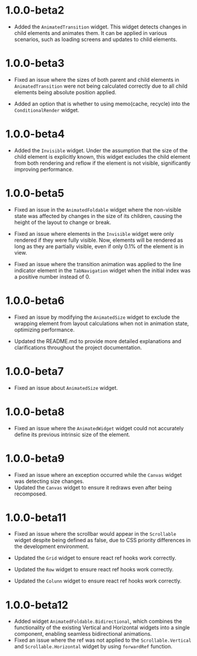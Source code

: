 # 1.0.0-beta2
- Added the `AnimatedTransition` widget. This widget detects changes in child elements and animates them. It can be applied in various scenarios, such as loading screens and updates to child elements.

# 1.0.0-beta3
- Fixed an issue where the sizes of both parent and child elements in `AnimatedTransition` were not being calculated correctly due to all child elements being absolute position applied.

- Added an option that is whether to using memo(cache, recycle) into the `ConditionalRender` widget.

# 1.0.0-beta4
- Added the `Invisible` widget. Under the assumption that the size of the child element is explicitly known, this widget excludes the child element from both rendering and reflow if the element is not visible, significantly improving performance.

# 1.0.0-beta5
- Fixed an issue in the `AnimatedFoldable` widget where the non-visible state was affected by changes in the size of its children, causing the height of the layout to change or break.

- Fixed an issue where elements in the `Invisible` widget were only rendered if they were fully visible. Now, elements will be rendered as long as they are partially visible, even if only 0.1% of the element is in view.

- Fixed an issue where the transition animation was applied to the line indicator element in the `TabNavigation` widget when the initial index was a positive number instead of 0.

# 1.0.0-beta6
- Fixed an issue by modifying the `AnimatedSize` widget to exclude the wrapping element from layout calculations when not in animation state, optimizing performance.

- Updated the README.md to provide more detailed explanations and clarifications throughout the project documentation.

# 1.0.0-beta7
- Fixed an issue about `AnimatedSize` widget.

# 1.0.0-beta8
- Fixed an issue where the `AnimatedWidget` widget could not accurately define its previous intrinsic size of the element.

# 1.0.0-beta9
- Fixed an issue where an exception occurred while the `Canvas` widget was detecting size changes.
- Updated the `Canvas` widget to ensure it redraws even after being recomposed.

# 1.0.0-beta11
- Fixed an issue where the scrollbar would appear in the `Scrollable` widget despite being defined as false, due to CSS priority differences in the development environment.

- Updated the `Grid` widget to ensure react ref hooks work correctly.
- Updated the `Row` widget to ensure react ref hooks work correctly.
- Updated the `Colunn` widget to ensure react ref hooks work correctly.

# 1.0.0-beta12
- Added widget `AnimatedFoldable.Bidirectional`, which combines the functionality of the existing Vertical and Horizontal widgets into a single component, enabling seamless bidirectional animations.
- Fixed an issue where the ref was not applied to the `Scrollable.Vertical` and `Scrollable.Horizontal` widget by using `forwardRef` function.